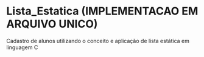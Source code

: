 # Lista_Estatica (IMPLEMENTACAO EM ARQUIVO UNICO)
Cadastro de alunos utilizando o conceito e aplicação de lista estática em linguagem C
